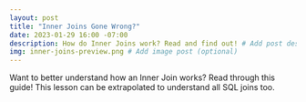 ```yaml
---
layout: post
title: "Inner Joins Gone Wrong?"
date: 2023-01-29 16:00 -07:00
description: How do Inner Joins work? Read and find out! # Add post description (optional)
img: inner-joins-preview.png # Add image post (optional)
---
```


Want to better understand how an Inner Join works? Read through this guide! This lesson can be extrapolated to understand all SQL joins too.

<object data="../assets/docs/inner-joins-gone-wrong.pdf" width="1000" height="1000" type='application/pdf'></object>